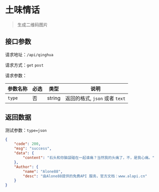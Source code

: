 # 土味情话

> 生成二维码图片



## 接口参数

请求地址：`/api/qinghua`

请求方式：`get`  `post`

请求参数：

| 参数名称 | 必选 | 类型   | 说明                           |
| -------- | ---- | ------ | ------------------------------ |
| `type`   | 否   | string | 返回的格式, `json` 或者 `text` |



## 返回数据

测试参数：`type=json`

``````json
{
    "code": 200,
    "msg": "success",
    "data": {
        "content": "石头和你脑袋碰在一起谁痛？当然我的头痛了，不，是我心痛。"
    },
    "Author": {
        "name": "Alone88",
        "desc": "由Alone88提供的免费API 服务，官方文档：www.alapi.cn"
    }
}
``````

